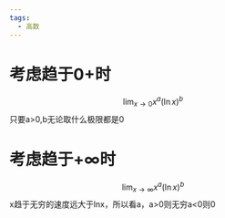 ```yaml
---
tags:
  - 高数
---
```

# 考虑趋于0+时
$$ \lim_{x \to 0} x^a (\ln x)^b $$
只要a>0,b无论取什么极限都是0
#  考虑趋于$+\infty$时
$$ \lim_{x \to \infty} x^a (\ln x)^b $$
x趋于无穷的速度远大于lnx，所以看a，a>0则无穷a<0则0
